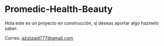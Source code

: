 # Promedic-Health-Beauty
Hola este es un proyecto en construcción, sí deseas aportar algo hazmelo saber.

Correo: azizizaid777@gmail.com
